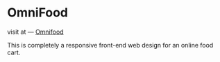 # OmniFood

visit at &mdash; <a href="https://rhriday.github.io/omnifood">Omnifood</a>

This is completely a responsive front-end web design for an online food cart.
